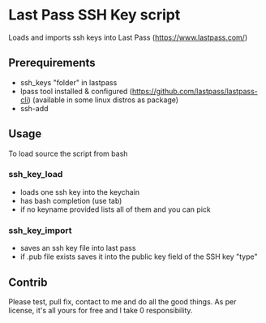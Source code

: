 # Last Pass SSH Key script

Loads and imports ssh keys into Last Pass (https://www.lastpass.com/)

## Prerequirements
  * ssh_keys "folder" in lastpass
  * lpass tool installed & configured (https://github.com/lastpass/lastpass-cli)
    (available in some linux distros as package)
  * ssh-add

## Usage
To load source the script from bash

### ssh_key_load
 * loads one ssh key into the keychain
 * has bash completion (use tab)
 * if no keyname provided lists all of them and you can pick

### ssh_key_import
 * saves an ssh key file into last pass
 * if .pub file exists saves it into the public key field of the SSH key "type"

 ## Contrib
 Please test, pull fix, contact to me and do all the good things.
 As per license, it's all yours for free and I take 0 responsibility.
 
